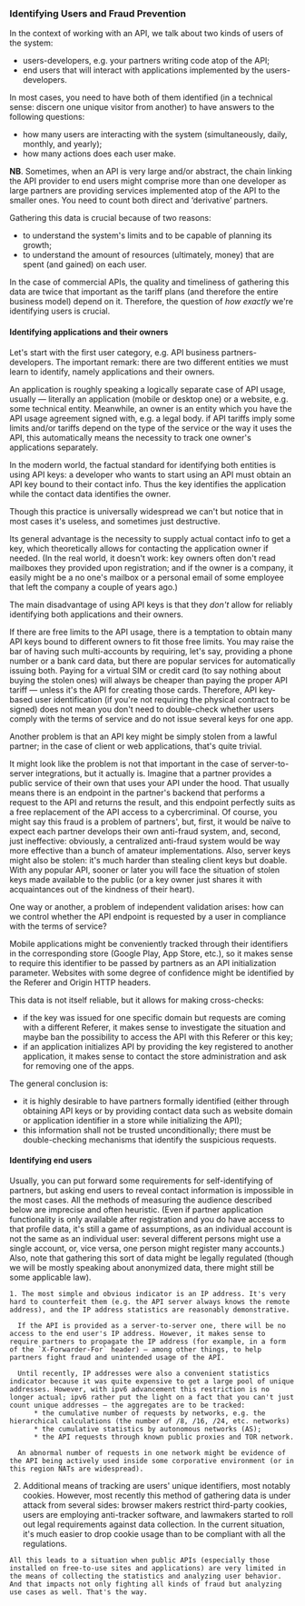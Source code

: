 ### Identifying Users and Fraud Prevention

In the context of working with an API, we talk about two kinds of users of the system:

  * users-developers, e.g. your partners writing code atop of the API;
  * end users that will interact with applications implemented by the users-developers.

In most cases, you need to have both of them identified (in a technical sense: discern one unique visitor from another) to have answers to the following questions:

  * how many users are interacting with the system (simultaneously, daily, monthly, and yearly);
  * how many actions does each user make.

**NB**. Sometimes, when an API is very large and/or abstract, the chain linking the API provider to end users might comprise more than one developer as large partners are providing services implemented atop of the API to the smaller ones. You need to count both direct and ‘derivative’ partners.

Gathering this data is crucial because of two reasons:

  * to understand the system's limits and to be capable of planning its growth;
  * to understand the amount of resources (ultimately, money) that are spent (and gained) on each user.

In the case of commercial APIs, the quality and timeliness of gathering this data are twice that important as the tariff plans (and therefore the entire business model) depend on it. Therefore, the question of *how exactly* we're identifying users is crucial.

#### Identifying applications and their owners

Let's start with the first user category, e.g. API business partners-developers. The important remark: there are two different entities we must learn to identify, namely applications and their owners.

An application is roughly speaking a logically separate case of API usage, usually — literally an application (mobile or desktop one) or a website, e.g. some technical entity. Meanwhile, an owner is an entity which you have the API usage agreement signed with, e.g. a legal body. if API tariffs imply some limits and/or tariffs depend on the type of the service or the way it uses the API, this automatically means the necessity to track one owner's applications separately.

In the modern world, the factual standard for identifying both entities is using API keys: a developer who wants to start using an API must obtain an API key bound to their contact info. Thus the key identifies the application while the contact data identifies the owner.

Though this practice is universally widespread we can't but notice that in most cases it's useless, and sometimes just destructive.

Its general advantage is the necessity to supply actual contact info to get a key, which theoretically allows for contacting the application owner if needed. (In the real world, it doesn't work: key owners often don't read mailboxes they provided upon registration; and if the owner is a company, it easily might be a no one's mailbox or a personal email of some employee that left the company a couple of years ago.)

The main disadvantage of using API keys is that they *don't* allow for reliably identifying both applications and their owners.

If there are free limits to the API usage, there is a temptation to obtain many API keys bound to different owners to fit those free limits. You may raise the bar of having such multi-accounts by requiring, let's say, providing a phone number or a bank card data, but there are popular services for automatically issuing both.  Paying for a virtual SIM or credit card (to say nothing about buying the stolen ones) will always be cheaper than paying the proper API tariff — unless it's the API for creating those cards. Therefore, API key-based user identification (if you're not requiring the physical contract to be signed) does not mean you don't need to double-check whether users comply with the terms of service and do not issue several keys for one app.

Another problem is that an API key might be simply stolen from a lawful partner; in the case of client or web applications, that's quite trivial.

It might look like the problem is not that important in the case of server-to-server integrations, but it actually is. Imagine that a partner provides a public service of their own that uses your API under the hood. That usually means there is an endpoint in the partner's backend that performs a request to the API and returns the result, and this endpoint perfectly suits as a free replacement of the API access to a cybercriminal. Of course, you might say this fraud is a problem of partners', but, first, it would be naïve to expect each partner develops their own anti-fraud system, and, second, just ineffective: obviously, a centralized anti-fraud system would be way more effective than a bunch of amateur implementations. Also, server keys might also be stolen: it's much harder than stealing client keys but doable. With any popular API, sooner or later you will face the situation of stolen keys made available to the public (or a key owner just shares it with acquaintances out of the kindness of their heart).

One way or another, a problem of independent validation arises: how can we control whether the API endpoint is requested by a user in compliance with the terms of service?

Mobile applications might be conveniently tracked through their identifiers in the corresponding store (Google Play, App Store, etc.), so it makes sense to require this identifier to be passed by partners as an API initialization parameter. Websites with some degree of confidence might be identified by the Referer and Origin HTTP headers.

This data is not itself reliable, but it allows for making cross-checks:
  * if the key was issued for one specific domain but requests are coming with a different Referer, it makes sense to investigate the situation and maybe ban the possibility to access the API with this Referer or this key;
  * if an application initializes API by providing the key registered to another application, it makes sense to contact the store administration and ask for removing one of the apps.

The general conclusion is:
  * it is highly desirable to have partners formally identified (either through obtaining API keys or by providing contact data such as website domain or application identifier in a store while initializing the API);
  * this information shall not be trusted unconditionally; there must be double-checking mechanisms that identify the suspicious requests.

  #### Identifying end users

  Usually, you can put forward some requirements for self-identifying of partners, but asking end users to reveal contact information is impossible in the most cases. All the methods of measuring the audience described below are imprecise and often heuristic. (Even if partner application functionality is only available after registration and you do have access to that profile data, it's still a game of assumptions, as an individual account is not the same as an individual user: several different persons might use a single account, or, vice versa, one person might register many accounts.) Also, note that gathering this sort of data might be legally regulated (though we will be mostly speaking about anonymized data, there might still be some applicable law).

    1. The most simple and obvious indicator is an IP address. It's very hard to counterfeit them (e.g. the API server always knows the remote address), and the IP address statistics are reasonably demonstrative.

      If the API is provided as a server-to-server one, there will be no access to the end user's IP address. However, it makes sense to require partners to propagate the IP address (for example, in a form of the `X-Forwarder-For` header) — among other things, to help partners fight fraud and unintended usage of the API.

      Until recently, IP addresses were also a convenient statistics indicator because it was quite expensive to get a large pool of unique addresses. However, with ipv6 advancement this restriction is no longer actual; ipv6 rather put the light on a fact that you can't just count unique addresses — the aggregates are to be tracked:
          * the cumulative number of requests by networks, e.g. the hierarchical calculations (the number of /8, /16, /24, etc. networks)
          * the cumulative statistics by autonomous networks (AS);
          * the API requests through known public proxies and TOR network.
      
      An abnormal number of requests in one network might be evidence of the API being actively used inside some corporative environment (or in this region NATs are widespread).

  2. Additional means of tracking are users' unique identifiers, most notably cookies. However, most recently this method of gathering data is under attack from several sides: browser makers restrict third-party cookies, users are employing anti-tracker software, and lawmakers started to roll out legal requirements against data collection. In the current situation, it's much easier to drop cookie usage than to be compliant with all the regulations.

    All this leads to a situation when public APIs (especially those installed on free-to-use sites and applications) are very limited in the means of collecting the statistics and analyzing user behavior. And that impacts not only fighting all kinds of fraud but analyzing use cases as well. That's the way.
